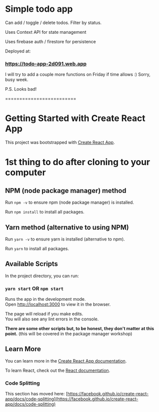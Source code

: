 # Simple todo app

Can add / toggle / delete todos. Filter by status.

Uses Context API for state management

Uses firebase auth / firestore for persistence

Deployed at: 
### https://todo-app-2d091.web.app

I will try to add a couple more functions on Friday if time allows :) Sorry, busy week.

P.S. Looks bad!

=========================


# Getting Started with Create React App

This project was bootstrapped with [Create React App](https://github.com/facebook/create-react-app).

# 1st thing to do after cloning to your computer
## NPM (node package manager) method
Run `npm -v` to ensure npm (node package manager) is installed. 

Run `npm install` to install all packages. 

## Yarn method (alternative to using NPM)
Run `yarn -v` to ensure yarn is installed (alternative to npm). 

Run `yarn` to install all packages. 

## Available Scripts

In the project directory, you can run:

### `yarn start` OR `npm start`

Runs the app in the development mode.\
Open [http://localhost:3000](http://localhost:3000) to view it in the browser.

The page will reload if you make edits.\
You will also see any lint errors in the console.

**There are some other scripts but, to be honest, they don't matter at this point.** (this will be covered in the package manager workshop)

## Learn More

You can learn more in the [Create React App documentation](https://facebook.github.io/create-react-app/docs/getting-started).

To learn React, check out the [React documentation](https://reactjs.org/).

### Code Splitting

This section has moved here: [https://facebook.github.io/create-react-app/docs/code-splitting](https://facebook.github.io/create-react-app/docs/code-splitting)
